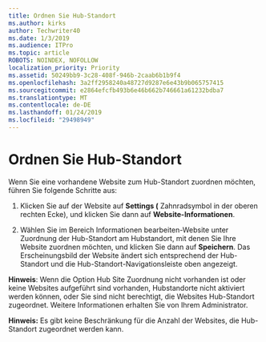 ```yaml
---
title: Ordnen Sie Hub-Standort
ms.author: kirks
author: Techwriter40
ms.date: 1/3/2019
ms.audience: ITPro
ms.topic: article
ROBOTS: NOINDEX, NOFOLLOW
localization_priority: Priority
ms.assetid: 50249bb9-3c28-408f-946b-2caab6b1b9f4
ms.openlocfilehash: 3a2ff2958240a48727d9287e6e43b9b065757415
ms.sourcegitcommit: e2864efcfb493b6e46b662b746661a61232bdba7
ms.translationtype: MT
ms.contentlocale: de-DE
ms.lasthandoff: 01/24/2019
ms.locfileid: "29498949"
---
```

# <a name="associate-a-hub-site"></a>Ordnen Sie Hub-Standort

Wenn Sie eine vorhandene Website zum Hub-Standort zuordnen möchten, führen Sie folgende Schritte aus:
  
1. Klicken Sie auf der Website auf **Settings (** Zahnradsymbol in der oberen rechten Ecke), und klicken Sie dann auf **Website-Informationen**. 
    
2. Wählen Sie im Bereich Informationen bearbeiten-Website unter Zuordnung der Hub-Standort am Hubstandort, mit denen Sie Ihre Website zuordnen möchten, und klicken Sie dann auf **Speichern**. Das Erscheinungsbild der Website ändert sich entsprechend der Hub-Standort und die Hub-Standort-Navigationsleiste oben angezeigt. 
    
 **Hinweis**: Wenn die Option Hub Site Zuordnung nicht vorhanden ist oder keine Websites aufgeführt sind vorhanden, Hubstandorte nicht aktiviert werden können, oder Sie sind nicht berechtigt, die Websites Hub-Standort zugeordnet. Weitere Informationen erhalten Sie von Ihrem Administrator. 
  
 **Hinweis:** Es gibt keine Beschränkung für die Anzahl der Websites, die Hub-Standort zugeordnet werden kann. 
  

